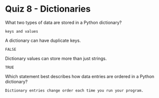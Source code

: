 # Quiz 8 - Dictionaries



What two types of data are stored in a Python dictionary?

    keys and values

A dictionary can have duplicate keys.

    FALSE

Dictionary values can store more than just strings.

    TRUE

Which statement best describes how data entries are ordered in a Python dictionary?

    Dictionary entries change order each time you run your program.

